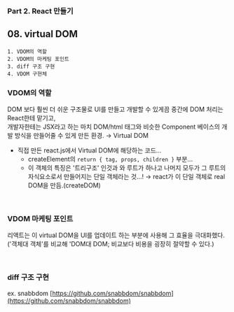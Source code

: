 ### Part 2. React 만들기

## 08. virtual DOM

```
1. VDOM의 역할
2. VDOM의 마케팅 포인트
3. diff 구조 구현
4. VDOM 구현체
```

### VDOM의 역할

DOM 보다 훨씬 더 쉬운 구조물로 UI를 만들고 개발할 수 있게끔 중간에 DOM 처리는 React한테 맡기고,<br />
개발자한테는 JSX라고 하는 마치 DOM/html 태그와 비슷한 Component 베이스의 개발 방식을 만들어줄 수 있게 만든 환경. → Virtual DOM

- 직접 만든 react.js에서 Virtual DOM에 해당하는 코드...
  - createElement의 `return { tag, props, children }` 부분...
  - 이 객체의 특징은 '트리구조' 인것과 와 루트가 하나고 나머지 모두가 그 루트의 자식요소로서 만들어지는 단일 객체라는 것...! → react가 이 단일 객체로 real DOM을 만듬.(createDOM)

<br />

### VDOM 마케팅 포인트

리액트는 이 virtual DOM을 UI를 업데이트 하는 부분에 사용해 그 효율을 극대화했다. ('객체대 객체'를 비교해 'DOM대 DOM; 비교보다 비용을 굉장히 절약할 수 있다.)

<br />

### diff 구조 구현
  
ex. snabbdom [https://github.com/snabbdom/snabbdom](https://github.com/snabbdom/snabbdom)
